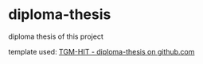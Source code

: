 # diploma-thesis
diploma thesis of this project









template used: [TGM-HIT - diploma-thesis on github.com](https://github.com/TGM-HIT/diploma-thesis)